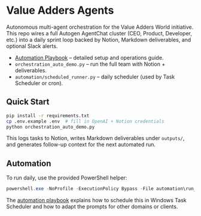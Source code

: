 ﻿# Value Adders Agents

Autonomous multi-agent orchestration for the Value Adders World initiative. This repo wires a full Autogen AgentChat cluster (CEO, Product, Developer, etc.) into a daily sprint loop backed by Notion, Markdown deliverables, and optional Slack alerts.

- [Automation Playbook](docs/automation_playbook.md) – detailed setup and operations guide.
- `orchestration_auto_demo.py` – run the full team with Notion + deliverables.
- `automation/scheduled_runner.py` – daily scheduler (used by Task Scheduler or cron).

## Quick Start

```bash
pip install -r requirements.txt
cp .env.example .env  # fill in OpenAI + Notion credentials
python orchestration_auto_demo.py
```

This logs tasks to Notion, writes Markdown deliverables under `outputs/`, and generates follow-up context for the next automated run.

## Automation

To run daily, use the provided PowerShell helper:
```powershell
powershell.exe -NoProfile -ExecutionPolicy Bypass -File automation\run_sprint.ps1
```

The [automation playbook](docs/automation_playbook.md) explains how to schedule this in Windows Task Scheduler and how to adapt the prompts for other domains or clients.
